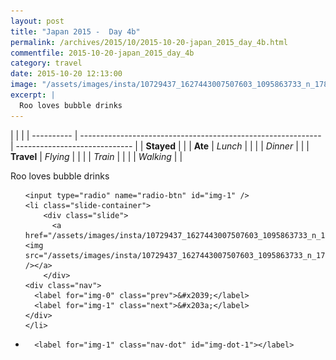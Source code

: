 ```yaml
---
layout: post
title: "Japan 2015 -  Day 4b"
permalink: /archives/2015/10/2015-10-20-japan_2015_day_4b.html
commentfile: 2015-10-20-japan_2015_day_4b
category: travel
date: 2015-10-20 12:13:00
image: "/assets/images/insta/10729437_1627443007507603_1095863733_n_17844867877047535.jpg"
excerpt: |
  Roo loves bubble drinks
---
```


|            |                                                              |
| ---------- | ------------------------------------------------------------ | ----------------------------- |
| **Stayed** |  |
| **Ate**    | _Lunch_                                                      |          |
|            | _Dinner_                                                     |          |
| **Travel** | _Flying_                                                     |          |
|            | _Train_                                                      |          |
|            | _Walking_                                                    |          |


Roo loves bubble drinks


<ul class="slides">

    <input type="radio" name="radio-btn" id="img-1" />
    <li class="slide-container">
        <div class="slide">
          <a href="/assets/images/insta/10729437_1627443007507603_1095863733_n_17844867877047535.jpg"><img src="/assets/images/insta/10729437_1627443007507603_1095863733_n_17844867877047535.jpg" /></a>
        </div>
    <div class="nav">
      <label for="img-0" class="prev">&#x2039;</label>
      <label for="img-1" class="next">&#x203a;</label>
    </div>
    </li>
			
<li class="nav-dots">

      <label for="img-1" class="nav-dot" id="img-dot-1"></label>

</li>
</ul>        
             

		